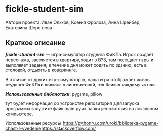 # fickle-student-sim

Авторы проекта: Иван Ольхов, Ксения Фролова, Анна Шрейбер, Екатерина Шерстнева

## Краткое описание

***fickle-student-sim*** — игра-симулятор студента ФиКЛа. Игрок создает персонажа, заселяется в квартиру, ходит в ВУЗ, там посещает пары и выполняет задания, в течение дня может ходить по зданию, есть в столовой, отдыхать в коворкинге.

В отличие от других игр-симуляторов, наша игра отображает жизнь студента ФиКЛа и связана с лингвистикой, что близко каждому из нас. 

***Использованные библиотеки***: pygame, pillow 

тут будет информация об устройстве репозитория
Для запуска программы запустите файл main.py из папки репозитория на локальном компьютере.

Использованные ресурсы: 
https://pythonru.com/uroki/biblioteka-pygame-chast-1-vvedenie
https://stackoverflow.com/
